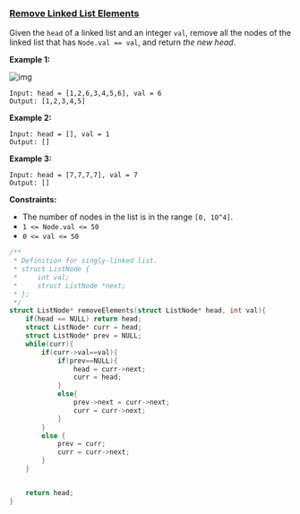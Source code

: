 ### [Remove Linked List Elements](https://leetcode.com/problems/remove-linked-list-elements/)

Given the `head` of a linked list and an integer `val`, remove all the nodes of the linked list that has `Node.val == val`, and return *the new head*.

 

**Example 1:**

![img](https://assets.leetcode.com/uploads/2021/03/06/removelinked-list.jpg)

```
Input: head = [1,2,6,3,4,5,6], val = 6
Output: [1,2,3,4,5]
```

**Example 2:**

```
Input: head = [], val = 1
Output: []
```

**Example 3:**

```
Input: head = [7,7,7,7], val = 7
Output: []
```

 

**Constraints:**

- The number of nodes in the list is in the range `[0, 10^4]`.
- `1 <= Node.val <= 50`
- `0 <= val <= 50`

```C
/**
 * Definition for singly-linked list.
 * struct ListNode {
 *     int val;
 *     struct ListNode *next;
 * };
 */
struct ListNode* removeElements(struct ListNode* head, int val){
    if(head == NULL) return head;
    struct ListNode* curr = head;
    struct ListNode* prev = NULL;
    while(curr){
        if(curr->val==val){
            if(prev==NULL){
                head = curr->next;
                curr = head;
            }
            else{
                prev->next = curr->next;
                curr = curr->next;
            }
        }
        else {
            prev = curr;
            curr = curr->next;
        }
    }


    return head;
}
```

